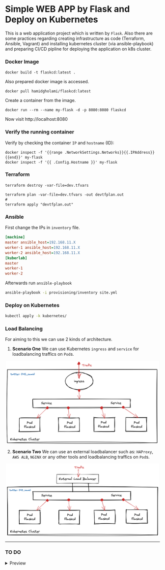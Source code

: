 # Simple WEB APP by Flask and Deploy on Kubernetes

This is a web application project which is written by `Flask`.
Also there are some practices regarding creating infrastructure as code (Terraform, Ansible, Vagrant)
and installing kubernetes cluster (via ansible-playbook) and preparing CI/CD pipline for deploying the application on k8s cluster.

### Docker Image
```
docker build -t flaskcd:latest .
```
Also prepared docker image is accessed.
```
docker pull hamidgholami/flaskcd:latest
```
Create a container from the image.
```
docker run --rm --name my-flask -d -p 8080:8080 flaskcd
```

Now visit http://localhost:8080

### Verify the running container
Verify by checking the container `IP` and `hostname` (ID):
```
docker inspect -f '{{range .NetworkSettings.Networks}}{{.IPAddress}}{{end}}' my-flask
docker inspect -f '{{ .Config.Hostname }}' my-flask
```
### Terraform

```
terraform destroy -var-file=dev.tfvars
```

```
terraform plan -var-file=dev.tfvars -out devtfplan.out
#
terraform apply "devtfplan.out"
```
### Ansible
First change the IPs in `inventory` file.
```ini
[machine]
master ansible_host=192.168.11.X
worker-1 ansible_host=192.168.11.X
worker-2 ansible_host=192.168.11.X
[kuberlab]
master
worker-1
worker-2
```
Afterwards run `ansible-playbook`
```sh
ansible-playbook -i provisioning/inventory site.yml
```
### Deploy on Kubernetes
```sh
kubectl apply -k kubernetes/
```
### Load Balancing
For aiming to this we can use 2 kinds of architecture.
1. **Scenario One** We can use Kubernetes `ingress` and `service` for loadbalancing traffics on `Pod`s.
<p align="center">
  <img src="./img/k8s_ingress-lb.PNG" width="500" title="K8s ingress">
</p>

2. **Scenario Two** We can use an external loadbalancer such as: `HAProxy`, `AWS ALB`, `NGINX` or any other tools and loadbalancing traffics on `Pod`s.
<p align="center">
  <img src="./img/k8s_ex_lb.png" width="500" title="K8s ingress">
</p>

***
### TO DO
<details> 
<summary> Preview</summary>

- [ ] Adding DB (`MySQL`) and connecting the application to it and adding some forms in application.
- [ ] Creating a `StatefulSet` for `MySQL` for deploying it on Kubernetes.
    - [ ] Configure clustring for `MySQL` in Kubernetes.
- [ ] Implementing `ROOK` or `longhorn` as a `StorageClass` in Kubernetes.
- [ ] Configuring `provision` in `Terraform` for using `ansible-playbook` for installing Kubernetes.
- [ ] Creating `helm` chart for DB and APP.
- [ ] Adding `Sign Up` in WEB APP through either `AWS Cognito` or internally.

</details>
